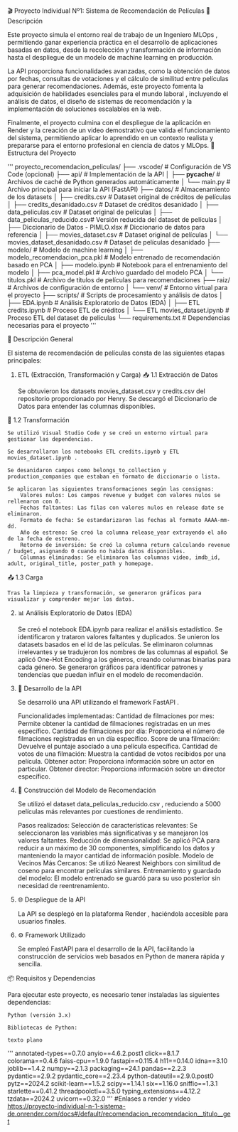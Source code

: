 🎬 Proyecto Individual Nº1: Sistema de Recomendación de Películas
📌 Descripción

Este proyecto simula el entorno real de trabajo de un Ingeniero MLOps , permitiendo ganar experiencia práctica en el desarrollo de aplicaciones basadas en datos, desde la recolección y transformación de información hasta el despliegue de un modelo de machine learning en producción.

La API proporciona funcionalidades avanzadas, como la obtención de datos por fechas, consultas de votaciones y el cálculo de similitud entre películas para generar recomendaciones. Además, este proyecto fomenta la adquisición de habilidades esenciales para el mundo laboral , incluyendo el análisis de datos, el diseño de sistemas de recomendación y la implementación de soluciones escalables en la web.

Finalmente, el proyecto culmina con el despliegue de la aplicación en Render y la creación de un video demostrativo que valida el funcionamiento del sistema, permitiendo aplicar lo aprendido en un contexto realista y prepararse para el entorno profesional en ciencia de datos y MLOps.
📂 Estructura del Proyecto

'''
proyecto_recomendacion_peliculas/
├── .vscode/                       # Configuración de VS Code (opcional)
├── api/                           # Implementación de la API
│   ├── __pycache__/               # Archivos de caché de Python generados automáticamente
│   └── main.py                    # Archivo principal para iniciar la API (FastAPI)
├── datos/                         # Almacenamiento de los datasets
│   ├── credits.csv                # Dataset original de créditos de películas
│   ├── credits_desanidado.csv     # Dataset de créditos desanidado
│   ├── data_peliculas.csv         # Dataset original de películas
│   ├── data_peliculas_reducido.csv# Versión reducida del dataset de películas
│   ├── Diccionario de Datos - PIMLO.xlsx # Diccionario de datos para referencia
│   ├── movies_dataset.csv         # Dataset original de películas
│   └── movies_dataset_desanidado.csv # Dataset de películas desanidado
├── modelo/                        # Modelo de machine learning
│   ├── modelo_recomendacion_pca.pkl # Modelo entrenado de recomendación basado en PCA
│   ├── modelo.ipynb               # Notebook para el entrenamiento del modelo
│   ├── pca_model.pkl              # Archivo guardado del modelo PCA
│   └── titulos.pkl                # Archivo de títulos de películas para recomendaciones
├── raiz/                          # Archivos de configuración de entorno
│   └── venv/                      # Entorno virtual para el proyecto
├── scripts/                       # Scripts de procesamiento y análisis de datos
│   ├── EDA.ipynb                  # Análisis Exploratorio de Datos (EDA)
│   ├── ETL credits.ipynb          # Proceso ETL de créditos
│   └── ETL movies_dataset.ipynb   # Proceso ETL del dataset de películas
└── requirements.txt               # Dependencias necesarias para el proyecto
'''

📝 Descripción General

El sistema de recomendación de películas consta de las siguientes etapas principales:
1. ETL (Extracción, Transformación y Carga)
📥 1.1 Extracción de Datos

    Se obtuvieron los datasets movies_dataset.csv y credits.csv del repositorio proporcionado por Henry.
    Se descargó el Diccionario de Datos para entender las columnas disponibles. 

🔄 1.2 Transformación

    Se utilizó Visual Studio Code y se creó un entorno virtual para gestionar las dependencias.

    Se desarrollaron los notebooks ETL credits.ipynb y ETL movies_dataset.ipynb .

    Se desanidaron campos como belongs_to_collection y production_companies que estaban en formato de diccionario o lista.

    Se aplicaron las siguientes transformaciones según las consignas:
        Valores nulos: Los campos revenue y budget con valores nulos se rellenaron con 0.
        Fechas faltantes: Las filas con valores nulos en release date se eliminaron.
        Formato de fecha: Se estandarizaron las fechas al formato AAAA-mm-dd.
        Año de estreno: Se creó la columna release_year extrayendo el año de la fecha de estreno.
        Retorno de inversión: Se creó la columna return calculando revenue / budget, asignando 0 cuando no había datos disponibles.
        Columnas eliminadas: Se eliminaron las columnas video, imdb_id, adult, original_title, poster_path y homepage. 

📤 1.3 Carga

    Tras la limpieza y transformación, se generaron gráficos para visualizar y comprender mejor los datos. 

2. 📊 Análisis Exploratorio de Datos (EDA)

    Se creó el notebook EDA.ipynb para realizar el análisis estadístico.
    Se identificaron y trataron valores faltantes y duplicados.
    Se unieron los datasets basados en el id de las películas.
    Se eliminaron columnas irrelevantes y se tradujeron los nombres de las columnas al español.
    Se aplicó One-Hot Encoding a los géneros, creando columnas binarias para cada género.
    Se generaron gráficos para identificar patrones y tendencias que puedan influir en el modelo de recomendación. 

3. 🚀 Desarrollo de la API

    Se desarrolló una API utilizando el framework FastAPI .

    Funcionalidades implementadas:
        Cantidad de filmaciones por mes: Permite obtener la cantidad de filmaciones registradas en un mes específico.
        Cantidad de filmaciones por día: Proporciona el número de filmaciones registradas en un día específico.
        Score de una filmación: Devuelve el puntaje asociado a una película específica.
        Cantidad de votos de una filmación: Muestra la cantidad de votos recibidos por una película.
        Obtener actor: Proporciona información sobre un actor en particular.
        Obtener director: Proporciona información sobre un director específico. 

4. 🧠 Construcción del Modelo de Recomendación

    Se utilizó el dataset data_peliculas_reducido.csv , reduciendo a 5000 películas más relevantes por cuestiones de rendimiento.

    Pasos realizados:
        Selección de características relevantes: Se seleccionaron las variables más significativas y se manejaron los valores faltantes.
        Reducción de dimensionalidad: Se aplicó PCA para reducir a un máximo de 30 componentes, simplificando los datos y manteniendo la mayor cantidad de información posible.
        Modelo de Vecinos Más Cercanos: Se utilizó Nearest Neighbors con similitud de coseno para encontrar películas similares.
        Entrenamiento y guardado del modelo: El modelo entrenado se guardó para su uso posterior sin necesidad de reentrenamiento. 

5. 🌐 Despliegue de la API

    La API se desplegó en la plataforma Render , haciéndola accesible para usuarios finales. 

6. ⚙️ Framework Utilizado

    Se empleó FastAPI para el desarrollo de la API, facilitando la construcción de servicios web basados en Python de manera rápida y sencilla. 

📦 Requisitos y Dependencias

Para ejecutar este proyecto, es necesario tener instaladas las siguientes dependencias:

    Python (versión 3.x)

    Bibliotecas de Python:

    texto plano 
'''
annotated-types==0.7.0
anyio==4.6.2.post1
click==8.1.7
colorama==0.4.6
faiss-cpu==1.9.0
fastapi==0.115.4
h11==0.14.0
idna==3.10
joblib==1.4.2
numpy==2.1.3
packaging==24.1
pandas==2.2.3
pydantic==2.9.2
pydantic_core==2.23.4
python-dateutil==2.9.0.post0
pytz==2024.2
scikit-learn==1.5.2
scipy==1.14.1
six==1.16.0
sniffio==1.3.1
starlette==0.41.2
threadpoolctl==3.5.0
typing_extensions==4.12.2
tzdata==2024.2
uvicorn==0.32.0
'''
#Enlases a render y video
https://proyecto-individual-n-1-sistema-de.onrender.com/docs#/default/recomendacion_recomendacion__titulo__get
